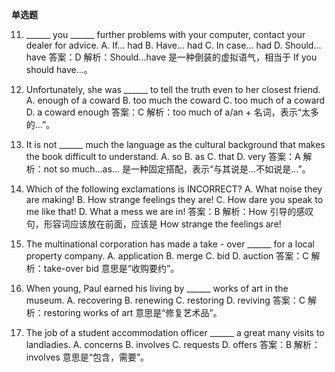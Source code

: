 **单选题**

11. ______ you ______ further problems with your computer, contact your dealer for advice.
A. If... had B. Have... had C. In case... had D. Should... have
答案：D
解析：Should...have 是一种倒装的虚拟语气，相当于 If you should have...。

14. Unfortunately, she was ______ to tell the truth even to her closest friend.
A. enough of a coward B. too much the coward C. too much of a coward D. a coward enough
答案：C
解析：too much of a/an + 名词，表示“太多的…”。

16. It is not ______ much the language as the cultural background that makes the book difficult to understand.
A. so B. as C. that D. very
答案：A
解析：not so much...as... 是一种固定搭配，表示“与其说是…不如说是…”。

19. Which of the following exclamations is INCORRECT?
A. What noise they are making! B. How strange feelings they are! C. How dare you speak to me like that! D. What a mess we are in!
答案：B
解析：How 引导的感叹句，形容词应该放在前面，应该是 How strange the feelings are!

22. The multinational corporation has made a take - over ______ for a local property company.
A. application B. merge C. bid D. auction
答案：C
解析：take-over bid 意思是“收购要约”。

27. When young, Paul earned his living by ______ works of art in the museum.
A. recovering B. renewing C. restoring D. reviving
答案：C
解析：restoring works of art 意思是“修复艺术品”。

29. The job of a student accommodation officer ______ a great many visits to landladies.
A. concerns B. involves C. requests D. offers
答案：B
解析：involves 意思是“包含，需要”。
